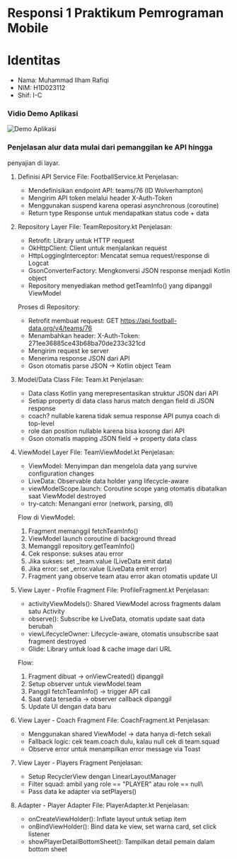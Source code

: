 # Responsi 1 Praktikum Pemrograman Mobile
# Identitas
- Nama: Muhammad Ilham Rafiqi
- NIM: H1D023112
- Shif: I-C

### Vidio Demo Aplikasi
![Demo Aplikasi](DemoAplikasiResponsi1.gif)

### Penjelasan alur data mulai dari pemanggilan ke API hingga
penyajian di layar.

1. Definisi API Service
   File: FootballService.kt
   Penjelasan:
   - Mendefinisikan endpoint API: teams/76 (ID Wolverhampton)
   - Mengirim API token melalui header X-Auth-Token
   - Menggunakan suspend karena operasi asynchronous (coroutine)
   - Return type Response<Team> untuk mendapatkan status code + data
     
2. Repository Layer
   File: TeamRepository.kt
   Penjelasan:
   - Retrofit: Library untuk HTTP request
   - OkHttpClient: Client untuk menjalankan request
   - HttpLoggingInterceptor: Mencatat semua request/response di Logcat
   - GsonConverterFactory: Mengkonversi JSON response menjadi Kotlin object
   - Repository menyediakan method getTeamInfo() yang dipanggil ViewModel
   
   Proses di Repository:
   - Retrofit membuat request: GET https://api.football-data.org/v4/teams/76
   - Menambahkan header: X-Auth-Token: 271ee36885ce43b68ba70de233c321cd
   - Mengirim request ke server
   - Menerima response JSON dari API
   - Gson otomatis parse JSON → Kotlin object Team
  
3. Model/Data Class
   File: Team.kt
   Penjelasan:
   - Data class Kotlin yang merepresentasikan struktur JSON dari API
   - Setiap property di data class harus match dengan field di JSON response
   - coach? nullable karena tidak semua response API punya coach di top-level
   - role dan position nullable karena bisa kosong dari API
   - Gson otomatis mapping JSON field → property data class

4. ViewModel Layer
   File: TeamViewModel.kt
   Penjelasan:
   - ViewModel: Menyimpan dan mengelola data yang survive configuration changes
   - LiveData: Observable data holder yang lifecycle-aware
   - viewModelScope.launch: Coroutine scope yang otomatis dibatalkan saat ViewModel destroyed
   - try-catch: Menangani error (network, parsing, dll)
   
   Flow di ViewModel:
   1. Fragment memanggil fetchTeamInfo()
   2. ViewModel launch coroutine di background thread
   3. Memanggil repository.getTeamInfo()
   4. Cek response: sukses atau error
   5. Jika sukses: set _team.value (LiveData emit data)
   6. Jika error: set _error.value (LiveData emit error)
   7. Fragment yang observe team atau error akan otomatis update UI
  
5. View Layer - Profile Fragment
   File: ProfileFragment.kt
   Penjelasan:
   - activityViewModels(): Shared ViewModel across fragments dalam satu Activity
   - observe(): Subscribe ke LiveData, otomatis update saat data berubah
   - viewLifecycleOwner: Lifecycle-aware, otomatis unsubscribe saat fragment destroyed
   - Glide: Library untuk load & cache image dari URL
   
   Flow:
   1. Fragment dibuat → onViewCreated() dipanggil
   2. Setup observer untuk viewModel.team
   3. Panggil fetchTeamInfo() → trigger API call
   4. Saat data tersedia → observer callback dipanggil
   5. Update UI dengan data baru

6. View Layer - Coach Fragment
   File: CoachFragment.kt
   Penjelasan:
   - Menggunakan shared ViewModel → data hanya di-fetch sekali
   - Fallback logic: cek team.coach dulu, kalau null cek di team.squad
   - Observe error untuk menampilkan error message via Toast

7. View Layer - Players Fragment
   Penjelasan:
   - Setup RecyclerView dengan LinearLayoutManager
   - Filter squad: ambil yang role == "PLAYER" atau role == null\
   - Pass data ke adapter via setPlayers()

8. Adapter - Player Adapter
   File: PlayerAdapter.kt
   Penjelasan:
   - onCreateViewHolder(): Inflate layout untuk setiap item
   - onBindViewHolder(): Bind data ke view, set warna card, set click listener
   - showPlayerDetailBottomSheet(): Tampilkan detail pemain dalam bottom sheet
